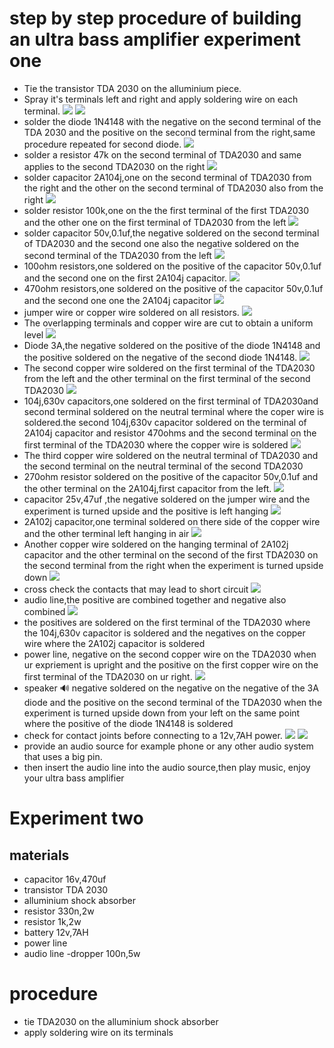 # step by step procedure of building an ultra bass amplifier experiment one
- Tie the transistor TDA 2030 on the alluminium piece.
- Spray it's terminals left and right and apply soldering wire on each terminal.
![](Images/tyingTDA2030.png) 
![](Images/Applysolder.png)
- solder the diode 1N4148 with the negative on the second terminal of the TDA 2030 and the positive on the second terminal from the right,same procedure repeated for second diode.
![](Images/solderdiode1N4148.png)
- solder a resistor 47k on the second terminal of TDA2030 and same applies to the second TDA2030 on the right
![](Images/Solderresistor47k.png)
- solder capacitor 2A104j,one on the second terminal of TDA2030 from the right and the other on the second terminal of TDA2030 also from the right
![](Images/solder2a104.png)
- solder resistor 100k,one on the the first terminal of the first TDA2030 and the other one on the first terminal of TDA2030 from the left
![](Images/resistor100k.png)
- solder capacitor 50v,0.1uf,the negative soldered on the second terminal of TDA2030 and the second one also the negative soldered on the second terminal of the TDA2030 from the left
![](Images/50v0.1uf.png)
- 100ohm resistors,one soldered on the positive of the capacitor 50v,0.1uf and the second one on the first 2A104j capacitor.
![](Images/100ohmresistor.png)
- 470ohm resistors,one soldered on the positive of the capacitor 50v,0.1uf and the second one one the 2A104j capacitor
![](Images/470ohmresistor.png)
- jumper wire or copper wire soldered on all resistors.
![](Images/solderthecopperjrs.png)
- The overlapping terminals and copper wire are cut to obtain a uniform level
![](Images/cutoverlap.png)
- Diode 3A,the negative soldered on the positive of the diode 1N4148 and the positive soldered on the negative of the second diode 1N4148.
![](Images/diode3A.png)
- The second copper wire soldered on the first terminal of the TDA2030 from the left and the other terminal on the first terminal of the second TDA2030
![](Images/Anothercopperwire.png)
- 104j,630v capacitors,one soldered on the first terminal of TDA2030and second terminal soldered on the neutral terminal where the coper wire is soldered.the second 104j,630v capacitor soldered on the terminal of 2A104j capacitor and resistor 470ohms and the second terminal on the first terminal of the TDA2030 where the copper wire is soldered
![](Images/104j630v.png)
- The third copper wire soldered on the neutral terminal of TDA2030 and the second terminal on the neutral terminal of the second TDA2030
- 270ohm resistor soldered on the positive of the capacitor 50v,0.1uf and the other terminal on the 2A104j,first capacitor from the left.
![](Images/270ohmresistor.png)
- capacitor 25v,47uf ,the negative soldered on the jumper wire and the experiment is turned upside and the positive is left hanging
![](Images/capacitor25v47uf.png)
- 2A102j capacitor,one terminal soldered on there side of the copper wire and the other terminal left hanging in air
![](Images/2A102jcapacitor.png)
- Another copper wire soldered on the hanging terminal of 2A102j capacitor and the other terminal on the second of the first TDA2030 on the second terminal from the right when the experiment is turned upside down
![](Images/4thcopperwire.png)
- cross check the contacts that may lead to short circuit
![](Images/crosscheck.png)
- audio line,the positive are combined together and negative also combined
![](Images/positiveconegco.png)
- the positives are soldered on the first terminal of the TDA2030 where the 104j,630v capacitor is soldered and the negatives on the copper wire where the 2A102j capacitor is soldered
- power line, negative on the second copper wire on the TDA2030 when ur expriement is upright and the positive on the first copper wire on the first terminal of the TDA2030 on ur right.
![](Images/powerline.png)
- speaker 🔊 negative soldered on the negative on the negative of the 3A diode and the positive on the second terminal of the TDA2030 when the experiment is turned upside down from your left on the same point where the positive of the diode 1N4148 is soldered
- check for contact joints before connecting to a 12v,7AH power.
![](Images/connectpowersce.png)
![](Images/battery12v7AH.jpg)
- provide an audio source for example phone or any other audio system that uses a big pin.
- then insert the audio line into the audio source,then play music, enjoy your ultra bass amplifier
# Experiment two
## materials
- capacitor 16v,470uf
- transistor TDA 2030
- alluminium shock absorber
- resistor 330n,2w
- resistor 1k,2w
- battery 12v,7AH
- power line
- audio line
-dropper 100n,5w
# procedure
- tie TDA2030 on the alluminium shock absorber
- apply soldering wire on its terminals
